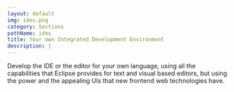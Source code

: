 ```yaml
---
layout: default
img: ides.png
category: Sections
pathName: ides
title: Your own Integrated Development Environment
description: |
---
```

  Develop the IDE or the editor for your own language, using all the capabilities that Eclipse provides for text and visual based editors, but using the power and the appealing UIs that new frontend web technologies have.
